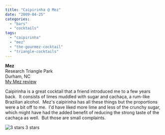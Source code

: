 ```yaml
---
title: "Caipirinha @ Mez"
date: "2009-04-25"
categories:
  - "bars"
  - "cocktails"
tags:
  - "caipirinha"
  - "mez"
  - "the-gourmez-cocktail"
  - "triangle-cocktails"
---
```


**Mez**\
Research Triangle Park\
Durham, NC\
[My Mez review](https://thegourmez.com/blog/2009/04/24/restaurant-review-mez-durham/)

Caipirinha is a great cocktail that a friend introduced me to a few years back.  It consists of limes muddled with sugar and cachaça, a rum-like Brazilian alcohol.  Mez's caipirinha has all these things but the proportions were a bit off to me.  I'd have liked more lime and less of the crunchy sugar, which might have had the added benefit of reducing the strong taste of the cachaça as well.  But those are small complaints.




<div class="caption">

![3 stars](http://s3.amazonaws.com/thegourmez-wpmedia/2009/02/rating_avocado1.gif "rating_avocado1") 3 stars</div>

